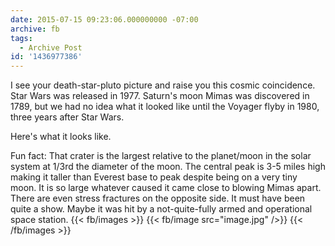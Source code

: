 ```yaml
---
date: 2015-07-15 09:23:06.000000000 -07:00
archive: fb
tags: 
  - Archive Post
id: '1436977386'
---
```


I see your death-star-pluto picture and raise you this cosmic coincidence. Star Wars was released in 1977. Saturn's moon Mimas was discovered in 1789, but we had no idea what it looked like until the Voyager flyby in 1980, three years after Star Wars.

Here's what it looks like.

Fun fact: That crater is the largest relative to the planet/moon in the solar system at 1/3rd the diameter of the moon. The central peak is 3-5 miles high making it taller than Everest base to peak despite being on a very tiny moon. It is so large whatever caused it came close to blowing Mimas apart. There are even stress fractures on the opposite side. It must have been quite a show. Maybe it was hit by a not-quite-fully armed and operational space station.
{{< fb/images >}}
{{< fb/image src="image.jpg" />}}
{{< /fb/images >}}
